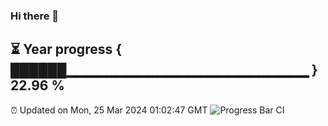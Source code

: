 ### Hi there 👋
⏳ Year progress { ██████▁▁▁▁▁▁▁▁▁▁▁▁▁▁▁▁▁▁▁▁▁▁▁▁ } 22.96 %
---
⏰ Updated on Mon, 25 Mar 2024 01:02:47 GMT
![Progress Bar CI](https://github.com/liununu/liununu/workflows/Progress%20Bar%20CI/badge.svg)
